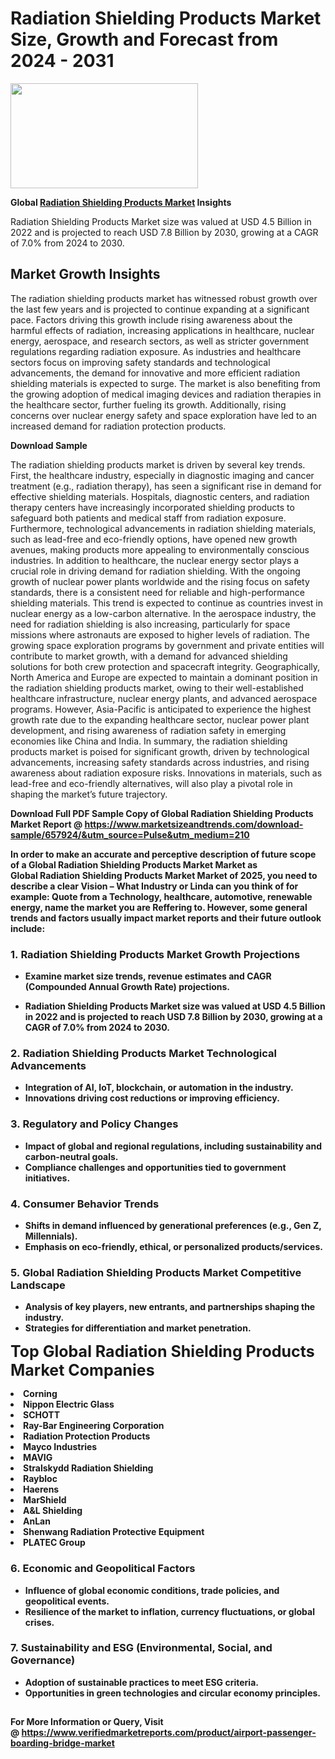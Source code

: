 <H1>Radiation Shielding Products Market Size, Growth and Forecast from 2024 - 2031</H1><img class="aligncenter size-medium wp-image-584254" src="https://thirdeyenews.in/wp-content/uploads/2024/09/Global-Market-Research-300x168.jpeg" alt="" width="300" height="168" /><p><strong>Global&nbsp;<a href="https://www.marketsizeandtrends.com/download-sample/657924/&amp;utm_source=Pulse&amp;utm_medium=210">Radiation Shielding Products Market</a> Insights</strong></p><p>Radiation Shielding Products Market size was valued at USD 4.5 Billion in 2022 and is projected to reach USD 7.8 Billion by 2030, growing at a CAGR of 7.0% from 2024 to 2030.</p><p><h2>Market Growth Insights</h2> <p>The radiation shielding products market has witnessed robust growth over the last few years and is projected to continue expanding at a significant pace. Factors driving this growth include rising awareness about the harmful effects of radiation, increasing applications in healthcare, nuclear energy, aerospace, and research sectors, as well as stricter government regulations regarding radiation exposure. As industries and healthcare sectors focus on improving safety standards and technological advancements, the demand for innovative and more efficient radiation shielding materials is expected to surge. The market is also benefiting from the growing adoption of medical imaging devices and radiation therapies in the healthcare sector, further fueling its growth. Additionally, rising concerns over nuclear energy safety and space exploration have led to an increased demand for radiation protection products.</p> <p><strong>Download Sample</strong></p> <p>The radiation shielding products market is driven by several key trends. First, the healthcare industry, especially in diagnostic imaging and cancer treatment (e.g., radiation therapy), has seen a significant rise in demand for effective shielding materials. Hospitals, diagnostic centers, and radiation therapy centers have increasingly incorporated shielding products to safeguard both patients and medical staff from radiation exposure. Furthermore, technological advancements in radiation shielding materials, such as lead-free and eco-friendly options, have opened new growth avenues, making products more appealing to environmentally conscious industries. In addition to healthcare, the nuclear energy sector plays a crucial role in driving demand for radiation shielding. With the ongoing growth of nuclear power plants worldwide and the rising focus on safety standards, there is a consistent need for reliable and high-performance shielding materials. This trend is expected to continue as countries invest in nuclear energy as a low-carbon alternative. In the aerospace industry, the need for radiation shielding is also increasing, particularly for space missions where astronauts are exposed to higher levels of radiation. The growing space exploration programs by government and private entities will contribute to market growth, with a demand for advanced shielding solutions for both crew protection and spacecraft integrity. Geographically, North America and Europe are expected to maintain a dominant position in the radiation shielding products market, owing to their well-established healthcare infrastructure, nuclear energy plants, and advanced aerospace programs. However, Asia-Pacific is anticipated to experience the highest growth rate due to the expanding healthcare sector, nuclear power plant development, and rising awareness of radiation safety in emerging economies like China and India. In summary, the radiation shielding products market is poised for significant growth, driven by technological advancements, increasing safety standards across industries, and rising awareness about radiation exposure risks. Innovations in materials, such as lead-free and eco-friendly alternatives, will also play a pivotal role in shaping the market’s future trajectory.</p> <p><strong></p><p><span class=""><strong>Download Full PDF Sample Copy of Global Radiation Shielding Products Market Report</strong> @ <a href="https://www.marketsizeandtrends.com/download-sample/657924/&amp;utm_source=Pulse&amp;utm_medium=210" target="_blank">https://www.marketsizeandtrends.com/download-sample/657924/&amp;utm_source=Pulse&amp;utm_medium=210</a></span></p><p>In order to make an accurate and perceptive description of future scope of a Global&nbsp;Radiation Shielding Products Market Market as Global&nbsp;Radiation Shielding Products Market Market of 2025, you need to describe a clear Vision &ndash; What Industry or Linda can you think of for example: Quote from a Technology, healthcare, automotive, renewable energy, name the market you are Reffering to. However, some general trends and factors usually impact market reports and their future outlook include:</p><h3>1.&nbsp;<strong>Radiation Shielding Products Market Growth Projections</strong></h3><ul><li>Examine market size trends, revenue estimates and CAGR (Compounded Annual Growth Rate) projections.</li><li><p>Radiation Shielding Products Market size was valued at USD 4.5 Billion in 2022 and is projected to reach USD 7.8 Billion by 2030, growing at a CAGR of 7.0% from 2024 to 2030.</p></li></ul><h3>2.&nbsp;<strong>Radiation Shielding Products Market Technological Advancements</strong></h3><ul><li>Integration of AI, IoT, blockchain, or automation in the industry.</li><li>Innovations driving cost reductions or improving efficiency.</li></ul><h3>3.&nbsp;<strong>Regulatory and Policy Changes</strong></h3><ul><li>Impact of global and regional regulations, including sustainability and carbon-neutral goals.</li><li>Compliance challenges and opportunities tied to government initiatives.</li></ul><h3>4.&nbsp;<strong>Consumer Behavior Trends</strong></h3><ul><li>Shifts in demand influenced by generational preferences (e.g., Gen Z, Millennials).</li><li>Emphasis on eco-friendly, ethical, or personalized products/services.</li></ul><h3>5.&nbsp;<strong>Global Radiation Shielding Products Market Competitive Landscape</strong></h3><ul><li>Analysis of key players, new entrants, and partnerships shaping the industry.</li><li>Strategies for differentiation and market penetration.</li></ul><p data-pm-slice="1 1 []"><span style="color: inherit; font-family: inherit; font-size: 25px;">Top Global Radiation Shielding Products Market Companies</span></p><div class="" data-test-id=""><p><li>Corning</li><li> Nippon Electric Glass</li><li> SCHOTT</li><li> Ray-Bar Engineering Corporation</li><li> Radiation Protection Products</li><li> Mayco Industries</li><li> MAVIG</li><li> Stralskydd Radiation Shielding</li><li> Raybloc</li><li> Haerens</li><li> MarShield</li><li> A&L Shielding</li><li> AnLan</li><li> Shenwang Radiation Protective Equipment</li><li> PLATEC Group</li></p></div><h3>6.&nbsp;<strong>Economic and Geopolitical Factors</strong></h3><ul><li>Influence of global economic conditions, trade policies, and geopolitical events.</li><li>Resilience of the market to inflation, currency fluctuations, or global crises.</li></ul><h3>7.&nbsp;<strong>Sustainability and ESG (Environmental, Social, and Governance)</strong></h3><ul><li>Adoption of sustainable practices to meet ESG criteria.</li><li>Opportunities in green technologies and circular economy principles.</li></ul><h2><strong style="font-size: 14px;">For More Information or Query, Visit @&nbsp;</strong><a style="background-color: #ffffff; font-size: 14px;" href="https://www.marketsizeandtrends.com/report/radiation-shielding-products-market/" target="_blank">https://www.verifiedmarketreports.com/product/airport-passenger-boarding-bridge-market</a></h2>
